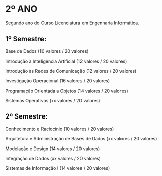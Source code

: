 # 2º ANO

Segundo ano do Curso Licenciatura em Engenharia Informática.

## 1º Semestre:

Base de Dados (10 valores / 20 valores)

Introdução à Inteligência Artificial (12 valores / 20 valores)

Introdução às Redes de Comunicação (12 valores / 20 valores)

Investigação Operacional (16 valores / 20 valores)

Programação Orientada a Objetos (14 valores / 20 valores)

Sistemas Operativos (xx valores / 20 valores)

## 2º Semestre:

Conhecimento e Raciocínio (10 valores / 20 valores)
	 	 	 	 
Arquitetura e Administração de Bases de Dados (xx valores / 20 valores)

Modelação e Design (14 valores / 20 valores)

Integração de Dados (xx valores / 20 valores)

Sistemas de Informação I (14 valores / 20 valores)
 	 	 
